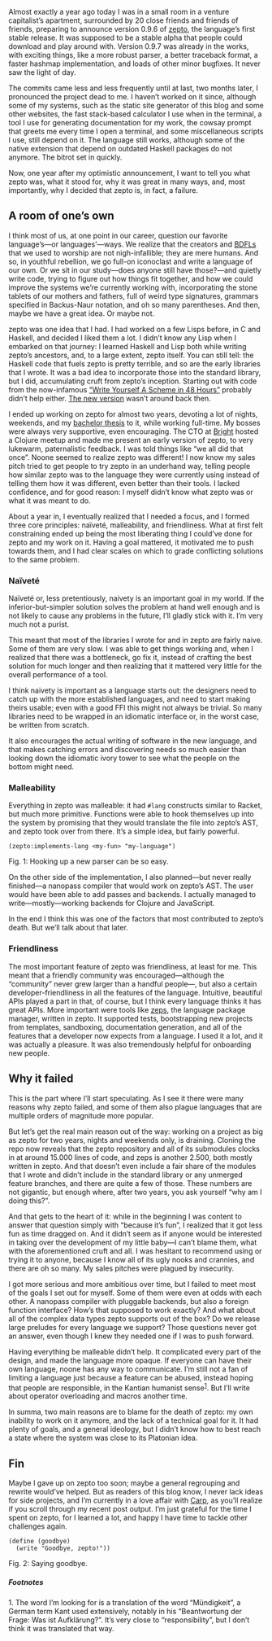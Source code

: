Almost exactly a year ago today I was in a small room in a venture capitalist’s
apartment, surrounded by 20 close friends and friends of friends, preparing to
announce version 0.9.6 of [zepto](https://github.com/zepto-lang/zepto), the
language’s first stable release. It was supposed to be a stable alpha that
people could download and play around with. Version 0.9.7 was already in the works,
with exciting things, like a more robust parser, a better
traceback format, a faster hashmap implementation, and loads of other minor
bugfixes. It never saw the light of day.

The commits came less and less frequently until at last, two months later, I
pronounced the project dead to me. I haven’t worked on it since, although some
of my systems, such as the static site generator of this blog and some other
websites, the fast stack-based calculator I use when in the terminal, a tool
I use for generating documentation for my work, the cowsay prompt that greets
me every time I open a terminal, and some miscellaneous
scripts I use, still depend on it. The language still works, although some
of the native extension that depend on outdated Haskell packages do not
anymore. The bitrot set in quickly.

Now, one year after my optimistic announcement, I want to tell you what zepto
was, what it stood for, why it was great in many ways, and, most importantly,
why I decided that zepto is, in fact, a failure.

## A room of one’s own

I think most of us, at one point in our career, question our favorite
language’s—or languages’—ways. We realize that the creators and
[BDFLs](https://en.wikipedia.org/wiki/Benevolent_dictator_for_life) that we
used to worship are not nigh-infallible; they are mere humans. And so, in
youthful rebellion, we go full-on iconoclast and write a language of our
own. Or we sit in our study—does anyone still have those?—and quietly write
code, trying to figure out how things fit together, and how we could improve
the systems we’re currently working with, incorporating the stone tablets of
our mothers and fathers, full of weird type signatures, grammars specified in
Backus-Naur notation, and oh so many parentheses. And then, maybe we have a
great idea. Or maybe not.

zepto was one idea that I had. I had worked on a few Lisps before, in C and
Haskell, and decided I liked them a lot. I didn’t know any Lisp when I embarked
on that journey: I learned Haskell and Lisp both while writing zepto’s
ancestors, and, to a large extent, zepto itself. You can still tell: the
Haskell code that fuels zepto is pretty terrible, and so are the early
libraries that I wrote. It was a bad idea to incorporate those into the
standard library, but I did, accumulating cruft from zepto’s inception.
Starting out with code from the now-infamous [“Write Yourself A Scheme in
48 Hours”](https://en.wikibooks.org/wiki/Write_Yourself_a_Scheme_in_48_Hours)
probably didn’t help either. [The new
version](https://wespiser.com/writings/wyas/00_overview.html) wasn’t around
back then.

I ended up working on zepto for almost two years, devoting a lot of nights,
weekends, and my [bachelor thesis](http://github.com/hellerve/bachelor-thesis)
to it, while working full-time. My bosses were always very supportive, even
encouraging. The CTO at [Bright](http://brig.ht/) hosted a Clojure meetup and
made me present an early version of zepto, to very lukewarm, paternalistic
feedback. I was told things like “we all did that once”. Noone seemed to
realize zepto was different! I now know my sales pitch tried to get people to
try zepto in an underhand way, telling people how similar zepto was to the
language they were currently using instead of telling them how it was
different, even better than their tools. I lacked confidence, and for good
reason: I myself didn’t know what zepto was or what it was meant to do.

About a year in, I eventually realized that I needed a focus, and I formed
three core principles: naïveté, malleability, and friendliness. What at first
felt constraining ended up being the most liberating thing I could’ve done for
zepto and my work on it. Having a goal mattered, it motivated me to push
towards them, and I had clear scales on which to grade conflicting solutions
to the same problem.

### Naïveté

Naïveté or, less pretentiously, naivety is an important goal in my world.
If the inferior-but-simpler solution solves the problem at hand well enough and
is not likely to cause any problems in the future, I’ll gladly stick with it.
I’m very much not a purist.

This meant that most of the libraries I wrote for and in zepto are fairly
naive. Some of them are very slow. I was able to get things working and, when I
realized that there was a bottleneck, go fix it, instead of crafting the best
solution for much longer and then realizing that it mattered very little for
the overall performance of a tool.

I think naivety is important as a language starts out: the designers need to
catch up with the more established languages, and need to start making theirs
usable; even with a good FFI this might not always be trivial. So many
libraries need to be wrapped in an idiomatic interface or, in the worst case,
be written from scratch.

It also encourages the actual writing of software in the new language, and that
makes catching errors and discovering needs so much easier than looking down
the idiomatic ivory tower to see what the people on the bottom might need.

### Malleability

Everything in zepto was malleable: it had `#lang` constructs similar to Racket,
but much more primitive. Functions were able to hook themselves up into the
system by promising that they would translate the file into zepto’s AST,
and zepto took over from there. It’s a simple idea, but fairly powerful.

```
(zepto:implements-lang <my-fun> "my-language")
```
<div class="figure-label">
  Fig. 1: Hooking up a new parser can be so easy.
</div>

On the other side of the implementation, I also planned—but never really
finished—a nanopass compiler that would work on zepto’s AST. The user would
have been able to add passes and backends. I actually managed to
write—mostly—working backends for Clojure and JavaScript.

In the end I think this was one of the factors that most contributed to zepto’s
death. But we’ll talk about that later.

### Friendliness

The most important feature of zepto was friendliness, at least for me. This
meant that a friendly community was encouraged—although the “community” never
grew larger than a handful people—, but also a certain developer-friendliness
in all the features of the language. Intuitive, beautiful APIs played a part in
that, of course, but I think every language thinks it has great APIs. More
important were tools like [zeps](https://github.com/zeps-system/zeps/), the
language package manager, written in zepto. It supported tests, bootstrapping
new projects from templates, sandboxing, documentation generation, and all of
the features that a developer now expects from a language. I used it a lot, and
it was actually a pleasure. It was also tremendously helpful for onboarding new
people.

## Why it failed

This is the part where I’ll start speculating. As I see it there were many
reasons why zepto failed, and some of them also plague languages that are
multiple orders of magnitude more popular.

But let’s get the real main reason out of the way: working on a project as big
as zepto for two years, nights and weekends only, is draining. Cloning the repo
now reveals that the zepto repository and all of its submodules clocks in at
around 15.000 lines of code, and zeps is another 2.500, both mostly written in
zepto. And that doesn’t even include a fair share of the modules that I wrote
and didn’t include in the standard library or any unmerged feature branches,
and there are quite a few of those. These numbers are not gigantic, but enough
where, after two years, you ask yourself “why am I doing this?”.

And that gets to the heart of it: while in the beginning I was content to
answer that question simply with “because it’s fun”, I realized that it got
less fun as time dragged on. And it didn’t seem as if anyone would be
interested in taking over the development of my little baby—I can’t blame them,
what with the aforementioned cruft and all. I was hesitant to recommend using
or trying it to anyone, because I know all of its ugly nooks and crannies, and
there are oh so many. My sales pitches were plagued by insecurity.

I got more serious and more ambitious over time, but I failed to meet most of
the goals I set out for myself. Some of them were even at odds with each other.
A nanopass compiler with pluggable backends, but also a foreign function
interface? How’s that supposed to work exactly? And what about all of the
complex data types zepto supports out of the box? Do we release large preludes
for every language we support? Those questions never got an answer, even though
I knew they needed one if I was to push forward.

Having everything be malleable didn’t help. It complicated every part of the
design, and made the language more opaque. If everyone can have their own
language, noone has any way to communicate. I’m still not a fan of limiting a
language just because a feature can be abused, instead hoping that people are
responsible, in the Kantian humanist sense<sup><a href="#1">1</a></sup>. But
I’ll write about operator overloading and macros another time.

In summa, two main reasons are to blame for the death of zepto: my own
inability to work on it anymore, and the lack of a technical goal for it. It
had plenty of goals, and a general ideology, but I didn’t know how to best
reach a state where the system was close to its Platonian idea.

## Fin

Maybe I gave up on zepto too soon; maybe a general regrouping and rewrite
would’ve helped. But as readers of this blog know, I never lack ideas for side
projects, and I’m currently in a love affair with [Carp](http://github.com/carp-lang/carp),
as you’ll realize if you scroll through my recent post output.
I’m just grateful for the time I spent on zepto, for I learned a lot, and happy
I have time to tackle other challenges again.

```
(define (goodbye)
  (write "Goodbye, zepto!"))
```
<div class="figure-label"> Fig. 2: Saying goodbye.</div>

##### Footnotes

<span id="1">1.</span> The word I’m looking for is a translation of the word
“Mündigkeit”, a German term Kant used extensively, notably in his “Beantwortung
der Frage: Was ist Aufklärung?”. It’s very close to “responsibility”, but I
don’t think it was translated that way.
